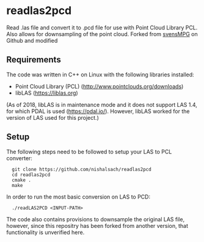 # readlas2pcd
Read .las file and convert it to .pcd file for use with Point Cloud Library PCL. Also allows for downsampling of the point cloud. Forked from [svensMPG](https://github.com/svensMPG/readlas2pcd) on Github and modified 

## Requirements

The code was written in C++ on Linux with the following libraries installed:

+ Point Cloud Library (PCL) (http://www.pointclouds.org/downloads) 
+ libLAS (https://liblas.org) 

(As of 2018, libLAS is in maintenance mode and it does not support LAS 1.4, for which PDAL is used (https://pdal.io/). However, libLAS worked for the version of LAS used for this project.)

## Setup

The following steps need to be followed to setup your LAS to PCL converter:


      git clone https://github.com/nishalsach/readlas2pcd
      cd readlas2pcd
      cmake .
      make


In order to run the most basic conversion on LAS to PCD:


      ./readLAS2PCD <INPUT-PATH>

  
 The code also contains provisions to downsample the original LAS file, however, since this repositry has been forked from another version, that functionality is unverified here. 
  

